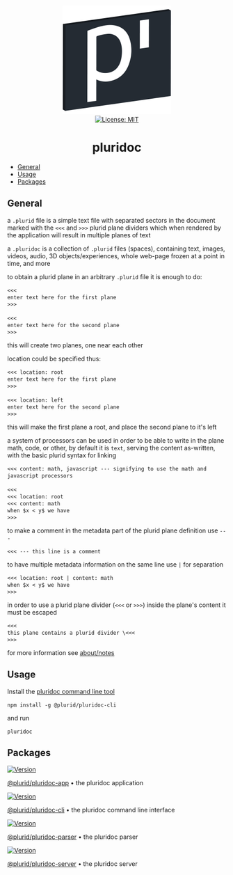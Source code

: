 <p align="center">
    <img src="https://raw.githubusercontent.com/plurid/pluridoc/master/about/identity/pluridoc-logo.png" height="250px">
    <br />
    <a target="_blank" href="https://github.com/plurid/plurid/blob/master/LICENSE">
        <img src="https://img.shields.io/badge/license-MIT-blue.svg?colorB=1380C3&style=for-the-badge" alt="License: MIT">
    </a>
</p>


<h1 align="center">
    pluridoc
</h1>

+ [General](#general)
+ [Usage](#usage)
+ [Packages](#packages)



## General

a `.plurid` file is a simple text file with separated sectors in the document marked with the `<<<` and `>>>` plurid plane dividers which when rendered by the application will result in multiple planes of text

a `.pluridoc` is a collection of `.plurid` files (spaces), containing text,
images, videos, audio, 3D objects/experiences, whole web-page frozen at a point in time,
and more


to obtain a plurid plane in an arbitrary `.plurid` file it is enough to do:

    <<<
    enter text here for the first plane
    >>>

    <<<
    enter text here for the second plane
    >>>

this will create two planes, one near each other

location could be specified thus:

    <<< location: root
    enter text here for the first plane
    >>>

    <<< location: left
    enter text here for the second plane
    >>>

this will make the first plane a root, and place the second plane to it's left


a system of processors can be used in order to be able to write in the plane
math, code, or other, by default it is `text`, serving the content as-written, with the basic plurid syntax for linking

    <<< content: math, javascript --- signifying to use the math and javascript processors

    <<<
    <<< location: root
    <<< content: math
    when $x < y$ we have
    >>>


to make a comment in the metadata part of the plurid plane definition use `---`

    <<< --- this line is a comment


to have multiple metadata information on the same line use `|` for separation

    <<< location: root | content: math
    when $x < y$ we have
    >>>


in order to use a plurid plane divider (`<<<` or `>>>`) inside the plane's content
it must be escaped

    <<<
    this plane contains a plurid divider \<<<
    >>>


for more information see [about/notes](https://github.com/plurid/pluridoc/tree/master/about/notes)



## Usage

Install the [pluridoc command line tool][pluridoc-cli]

    npm install -g @plurid/pluridoc-cli

and run

    pluridoc



## Packages


<a target="_blank" href="https://www.npmjs.com/package/@plurid/pluridoc-app">
    <img src="https://img.shields.io/npm/v/@plurid/pluridoc-app.svg?logo=npm&colorB=1380C3&style=for-the-badge" alt="Version">
</a>

[@plurid/pluridoc-app][pluridoc-app] • the pluridoc application

[pluridoc-app]: https://github.com/plurid/pluridoc/tree/master/packages/pluridoc-app



<a target="_blank" href="https://www.npmjs.com/package/@plurid/pluridoc-cli">
    <img src="https://img.shields.io/npm/v/@plurid/pluridoc-cli.svg?logo=npm&colorB=1380C3&style=for-the-badge" alt="Version">
</a>

[@plurid/pluridoc-cli][pluridoc-cli] • the pluridoc command line interface

[pluridoc-cli]: https://github.com/plurid/pluridoc/tree/master/packages/pluridoc-cli



<a target="_blank" href="https://www.npmjs.com/package/@plurid/pluridoc-parser">
    <img src="https://img.shields.io/npm/v/@plurid/pluridoc-parser.svg?logo=npm&colorB=1380C3&style=for-the-badge" alt="Version">
</a>

[@plurid/pluridoc-parser][pluridoc-parser] • the pluridoc parser

[pluridoc-parser]: https://github.com/plurid/pluridoc/tree/master/packages/pluridoc-parser



<a target="_blank" href="https://www.npmjs.com/package/@plurid/pluridoc-server">
    <img src="https://img.shields.io/npm/v/@plurid/pluridoc-server.svg?logo=npm&colorB=1380C3&style=for-the-badge" alt="Version">
</a>

[@plurid/pluridoc-server][pluridoc-server] • the pluridoc server

[pluridoc-server]: https://github.com/plurid/pluridoc/tree/master/packages/pluridoc-server
